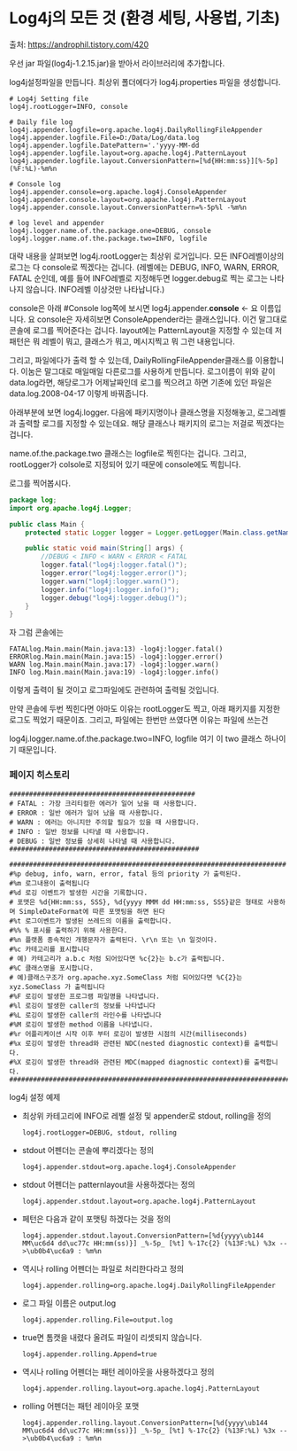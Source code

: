 # Log4j의 모든 것 (환경 세팅, 사용법, 기초)

출처: https://androphil.tistory.com/420

우선 jar 파일(log4j-1.2.15.jar)을 받아서 라이브러리에 추가합니다.  

log4j설정파일을 만듭니다. 최상위 폴더에다가 log4j.properties 파일을 생성합니다.

``` properties 
# Log4j Setting file
log4j.rootLogger=INFO, console

# Daily file log
log4j.appender.logfile=org.apache.log4j.DailyRollingFileAppender
log4j.appender.logfile.File=D:/Data/Log/data.log
log4j.appender.logfile.DatePattern='.'yyyy-MM-dd
log4j.appender.logfile.layout=org.apache.log4j.PatternLayout
log4j.appender.logfile.layout.ConversionPattern=[%d{HH:mm:ss}][%-5p](%F:%L)-%m%n

# Console log
log4j.appender.console=org.apache.log4j.ConsoleAppender
log4j.appender.console.layout=org.apache.log4j.PatternLayout
log4j.appender.console.layout.ConversionPattern=%-5p%l -%m%n

# log level and appender
log4j.logger.name.of.the.package.one=DEBUG, console
log4j.logger.name.of.the.package.two=INFO, logfile
```

대략 내용을 살펴보면 log4j.rootLogger는 최상위 로거입니다.
모든 INFO레벨이상의 로그는 다 console로 찍겠다는 겁니다.
(레벨에는 DEBUG, INFO, WARN, ERROR, FATAL 순인데, 예를 들어 INFO레벨로 지정해두면 logger.debug로 찍는 로그는 나타나지 않습니다. INFO레벨 이상것만 나타납니다.)

console은 아래 #Console log쪽에 보시면
log4j.appender.**console** <- 요 이름입니다.
요 console은 자세히보면 ConsoleAppender라는 클래스입니다. 이건 말그대로 콘솔에 로그를 찍어준다는 겁니다. layout에는 PatternLayout을 지정할 수 있는데 저 패턴은 뭐 레벨이 뭐고, 클래스가 뭐고, 메시지찍고 뭐 그런 내용입니다.

그리고, 파일에다가 출력 할 수 있는데, DailyRollingFileAppender클래스를 이용합니다. 이눔은 말그대로 매일매일 다른로그를 사용하게 만듭니다. 로그이름이 위와 같이 data.log라면, 해당로그가 어제날짜인데 로그를 찍으려고 하면 기존에 있던 파일은 data.log.2008-04-17 이렇게 바꿔줍니다.

아래부분에 보면 log4j.logger. 다음에 패키지명이나 클래스명을 지정해놓고, 로그레벨과 출력할 로그를 지정할 수 있는데요. 해당 클래스나 패키지의 로그는 저걸로 찍겠다는 겁니다.

name.of.the.package.two 클래스는 logfile로 찍힌다는 겁니다.
그리고, rootLogger가 colsole로 지정되어 있기 때문에 console에도 찍힙니다.

로그를 찍어봅시다.

``` java
package log;
import org.apache.log4j.Logger;

public class Main {
	protected static Logger logger = Logger.getLogger(Main.class.getName());

	public static void main(String[] args) {
		//DEBUG < INFO < WARN < ERROR < FATAL
		logger.fatal("log4j:logger.fatal()");
		logger.error("log4j:logger.error()");
		logger.warn("log4j:logger.warn()");
		logger.info("log4j:logger.info()");
		logger.debug("log4j:logger.debug()");
	}
}
```

자 그럼 콘솔에는

```
FATALlog.Main.main(Main.java:13) -log4j:logger.fatal()
ERRORlog.Main.main(Main.java:15) -log4j:logger.error()
WARN log.Main.main(Main.java:17) -log4j:logger.warn()
INFO log.Main.main(Main.java:19) -log4j:logger.info()
```

이렇게 출력이 될 것이고 로그파일에도 관련하여 출력될 것입니다.

만약 콘솔에 두번 찍힌다면 아마도 이유는 rootLogger도 찍고, 아래 패키지를 지정한 로그도 찍었기 때문이죠.
그리고, 파일에는 한번만 쓰였다면 이유는 파일에 쓰는건

log4j.logger.name.of.the.package.two=INFO, logfile 여기 이 two 클래스 하나이기 때문입니다.



### 페이지 히스토리

```
###############################################
# FATAL : 가장 크리티컬한 에러가 일어 났을 때 사용합니다.
# ERROR : 일반 에러가 일어 났을 때 사용합니다.
# WARN : 에러는 아니지만 주의할 필요가 있을 때 사용합니다.
# INFO : 일반 정보를 나타낼 때 사용합니다.
# DEBUG : 일반 정보를 상세히 나타낼 때 사용합니다.
################################################
```

```
######################################################################
#%p debug, info, warn, error, fatal 등의 priority 가 출력된다.
#%m 로그내용이 출력됩니다
#%d 로깅 이벤트가 발생한 시간을 기록합니다.
# 포맷은 %d{HH:mm:ss, SSS}, %d{yyyy MMM dd HH:mm:ss, SSS}같은 형태로 사용하며 SimpleDateFormat에 따른 포맷팅을 하면 된다
#%t 로그이벤트가 발생된 쓰레드의 이름을 출력합니다.
#%% % 표시를 출력하기 위해 사용한다.
#%n 플랫폼 종속적인 개행문자가 출력된다. \r\n 또는 \n 일것이다.
#%c 카테고리를 표시합니다
# 예) 카테고리가 a.b.c 처럼 되어있다면 %c{2}는 b.c가 출력됩니다.
#%C 클래스명을 포시합니다.
# 예)클래스구조가 org.apache.xyz.SomeClass 처럼 되어있다면 %C{2}는 xyz.SomeClass 가 출력됩니다
#%F 로깅이 발생한 프로그램 파일명을 나타냅니다.
#%l 로깅이 발생한 caller의 정보를 나타냅니다
#%L 로깅이 발생한 caller의 라인수를 나타냅니다
#%M 로깅이 발생한 method 이름을 나타냅니다.
#%r 어플리케이션 시작 이후 부터 로깅이 발생한 시점의 시간(milliseconds)
#%x 로깅이 발생한 thread와 관련된 NDC(nested diagnostic context)를 출력합니다.
#%X 로깅이 발생한 thread와 관련된 MDC(mapped diagnostic context)를 출력합니다.
#######################################################################
```



log4j 설정 예제

* 최상위 카테고리에 INFO로 레벨 설정 및 appender로 stdout, rolling을 정의

  ```
  log4j.rootLogger=DEBUG, stdout, rolling
  ```

* stdout 어펜더는 콘솔에 뿌리겠다는 정의

  ```
  log4j.appender.stdout=org.apache.log4j.ConsoleAppender
  ```

* stdout 어펜더는 patternlayout을 사용하겠다는 정의

  ```
  log4j.appender.stdout.layout=org.apache.log4j.PatternLayout
  ```

* 페턴은 다음과 같이 포맷팅 하겠다는 것을 정의

  ```
  log4j.appender.stdout.layout.ConversionPattern=[%d{yyyy\ub144 MM\uc6d4 dd\uc77c HH:mm(ss)}] _%-5p_ [%t] %-17c{2} (%13F:%L) %3x -->\ub0b4\uc6a9 : %m%n
  ```

* 역시나 rolling 어펜더는 파일로 처리한다라고 정의

  ```
  log4j.appender.rolling=org.apache.log4j.DailyRollingFileAppender
  ```

* 로그 파일 이름은 output.log

  ```
  log4j.appender.rolling.File=output.log
  ```

* true면 톰캣을 내렸다 올려도 파일이 리셋되지 않습니다.

  ```
  log4j.appender.rolling.Append=true
  ```

* 역시나 rolling 어펜더는 패턴 레이아웃을 사용하겠다고 정의

  ```
  log4j.appender.rolling.layout=org.apache.log4j.PatternLayout
  ```

* rolling 어펜더는 패턴 레이아웃 포맷

  ```
  log4j.appender.rolling.layout.ConversionPattern=[%d{yyyy\ub144 MM\uc6d4 dd\uc77c HH:mm(ss)}] _%-5p_ [%t] %-17c{2} (%13F:%L) %3x -->\ub0b4\uc6a9 : %m%n
  ```





